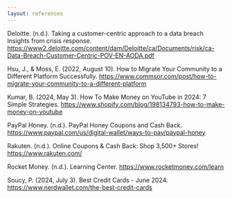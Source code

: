 ```yaml
---
layout: references
---
```


Deloitte. (n.d.). Taking a customer-centric approach to a data breach Insights from crisis response. <a href="https://www2.deloitte.com/content/dam/Deloitte/ca/Documents/risk/ca-Data-Breach-Customer-Centric-POV-EN-AODA.pdf" target="_blank" rel="noopener noreferrer">https://www2.deloitte.com/content/dam/Deloitte/ca/Documents/risk/ca-Data-Breach-Customer-Centric-POV-EN-AODA.pdf</a>

Hsu, J., & Moss, E. (2022, August 10). How to Migrate Your Community to a Different Platform Successfully. <a href="https://www.commsor.com/post/how-to-migrate-your-community-to-a-different-platform#:~:text=Switching%20community%20platforms%20is%20a,your%20team%20and%20key%20stakeholders" target="_blank" rel="noopener noreferrer">https://www.commsor.com/post/how-to-migrate-your-community-to-a-different-platform</a>

Kumar, B. (2024, May 3). How To Make Money on YouTube in 2024: 7 Simple Strategies. <a href="https://www.shopify.com/blog/198134793-how-to-make-money-on-youtube" target="_blank" rel="noopener noreferrer">https://www.shopify.com/blog/198134793-how-to-make-money-on-youtube</a>

PayPal Honey. (n.d.). PayPal Honey Coupons and Cash Back. <a href="https://www.paypal.com/us/digital-wallet/ways-to-pay/paypal-honey" target="_blank" rel="noopener noreferrer">https://www.paypal.com/us/digital-wallet/ways-to-pay/paypal-honey</a>

Rakuten. (n.d.). Online Coupons & Cash Back: Shop 3,500+ Stores! <a href="https://www.rakuten.com/" target="_blank" rel="noopener noreferrer">https://www.rakuten.com/</a>

Rocket Money. (n.d.). Learning Center. <a href="https://www.rocketmoney.com/learn" target="_blank" rel="noopener noreferrer">https://www.rocketmoney.com/learn</a>

Soucy, P. (2024, July 3). Best Credit Cards - June 2024. <a href="https://www.nerdwallet.com/the-best-credit-cards" target="_blank" rel="noopener noreferrer">https://www.nerdwallet.com/the-best-credit-cards</a>
